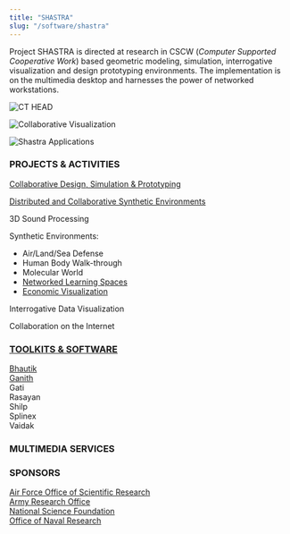 ```yaml
---
title: "SHASTRA"
slug: "/software/shastra"
---
```


Project SHASTRA is directed at research in CSCW (_Computer Supported Cooperative Work_) based geometric modeling, simulation, interrogative visualization and design prototyping environments. The implementation is on the multimedia desktop and harnesses the power of networked workstations.

![CT HEAD](https://cvcweb.oden.utexas.edu/cvc/projects/shastra/images/medAppln.jpg)

![Collaborative Visualization](https://cvcweb.oden.utexas.edu/cvc/projects/shastra/images/collVis1.jpg)

![Shastra Applications](https://cvcweb.oden.utexas.edu/cvc/projects/shastra/images/shaApps.jpg)

### PROJECTS & ACTIVITIES

[Collaborative Design, Simulation & Prototyping](design)

[Distributed and Collaborative Synthetic Environments](environments)

3D Sound Processing

Synthetic Environments:

- Air/Land/Sea Defense
- Human Body Walk-through
- Molecular World
- [Networked Learning Spaces](spaces)
- [Economic Visualization](visualization)

Interrogative Data Visualization

Collaboration on the Internet[](https://cvcweb.ices.utexas.edu/cvcwp/projects/shastra/naming-conventions/)

### [TOOLKITS & SOFTWARE](conventions)

[Bhautik](bhautik)  
[Ganith](../ganith)  
Gati  
Rasayan  
Shilp  
Splinex  
Vaidak

### MULTIMEDIA SERVICES

### SPONSORS

[Air Force Office of Scientific Research](https://www.afrl.af.mil/AFOSR/)  
[Army Research Office  
](https://arl.devcom.army.mil/who-we-are/aro/)[National Science Foundation](https://www.nsf.gov/)  
[Office of Naval Research](https://www.nre.navy.mil/)
